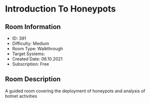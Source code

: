 ﻿# Introduction To Honeypots

## Room Information
- ID: 391
- Difficulty: Medium
- Room Type: Walkthrough
- Target Systems: 
- Created Date: 06.10.2021
- Subscription: Free

## Room Description
A guided room covering the deployment of honeypots and analysis of botnet activities
